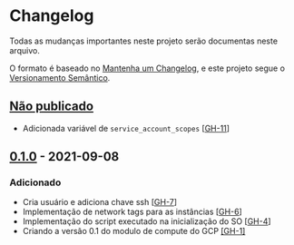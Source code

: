 # Changelog

Todas as mudanças importantes neste projeto serão documentas neste arquivo.

O formato é baseado no [Mantenha um Changelog](https://keepachangelog.com/pt-BR/1.0.0/),
e este projeto segue o [Versionamento Semântico](https://semver.org/lang/pt-BR/spec/v2.0.0.html).

## [Não publicado]
- Adicionada variável de `service_account_scopes` [[GH-11](https://github.com/mentoriaiac/iac-modulo-compute-gcp/pull/11)]

## [0.1.0] - 2021-09-08
### Adicionado
- Cria usuário e adiciona chave ssh [[GH-7](https://github.com/mentoriaiac/iac-modulo-compute-gcp/pull/7)]
- Implementação de network tags para as instâncias [[GH-6](https://github.com/mentoriaiac/iac-modulo-compute-gcp/pull/6)]
- Implementação do script executado na inicialização do SO  [[GH-4](https://github.com/mentoriaiac/iac-modulo-compute-gcp/pull/4)]
- Criando a versão 0.1 do modulo de compute do GCP [[GH-1]](https://github.com/mentoriaiac/iac-modulo-compute-gcp/pull/1)


[Não publicado]: https://github.com/mentoriaiac/iac-modulo-compute-gcp/compare/0.1.0...HEAD
[0.1.0]: https://github.com/mentoriaiac/iac-modulo-compute-gcp/releases/tag/0.1.0
